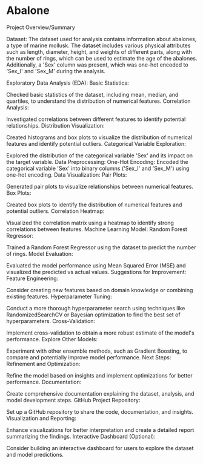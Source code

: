 # Abalone

Project Overview/Summary

Dataset:
The dataset used for analysis contains information about abalones, a type of marine mollusk. The dataset includes various physical attributes such as length, diameter, height, and weights of different parts, along with the number of rings, which can be used to estimate the age of the abalones. Additionally, a 'Sex' column was present, which was one-hot encoded to 'Sex_I' and 'Sex_M' during the analysis.

Exploratory Data Analysis (EDA):
Basic Statistics:

Checked basic statistics of the dataset, including mean, median, and quartiles, to understand the distribution of numerical features.
Correlation Analysis:

Investigated correlations between different features to identify potential relationships.
Distribution Visualization:

Created histograms and box plots to visualize the distribution of numerical features and identify potential outliers.
Categorical Variable Exploration:

Explored the distribution of the categorical variable 'Sex' and its impact on the target variable.
Data Preprocessing:
One-Hot Encoding:
Encoded the categorical variable 'Sex' into binary columns ('Sex_I' and 'Sex_M') using one-hot encoding.
Data Visualization:
Pair Plots:

Generated pair plots to visualize relationships between numerical features.
Box Plots:

Created box plots to identify the distribution of numerical features and potential outliers.
Correlation Heatmap:

Visualized the correlation matrix using a heatmap to identify strong correlations between features.
Machine Learning Model:
Random Forest Regressor:

Trained a Random Forest Regressor using the dataset to predict the number of rings.
Model Evaluation:

Evaluated the model performance using Mean Squared Error (MSE) and visualized the predicted vs actual values.
Suggestions for Improvement:
Feature Engineering:

Consider creating new features based on domain knowledge or combining existing features.
Hyperparameter Tuning:

Conduct a more thorough hyperparameter search using techniques like RandomizedSearchCV or Bayesian optimization to find the best set of hyperparameters.
Cross-Validation:

Implement cross-validation to obtain a more robust estimate of the model's performance.
Explore Other Models:

Experiment with other ensemble methods, such as Gradient Boosting, to compare and potentially improve model performance.
Next Steps:
Refinement and Optimization:

Refine the model based on insights and implement optimizations for better performance.
Documentation:

Create comprehensive documentation explaining the dataset, analysis, and model development steps.
GitHub Project Repository:

Set up a GitHub repository to share the code, documentation, and insights.
Visualization and Reporting:

Enhance visualizations for better interpretation and create a detailed report summarizing the findings.
Interactive Dashboard (Optional):

Consider building an interactive dashboard for users to explore the dataset and model predictions.
